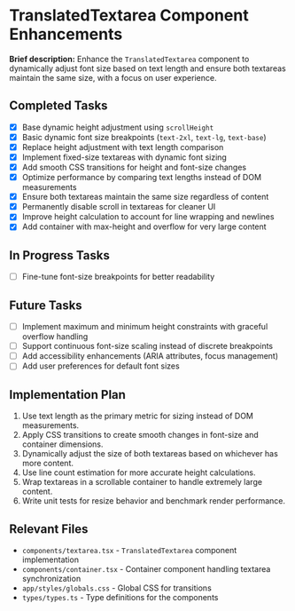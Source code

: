 # TranslatedTextarea Component Enhancements

**Brief description:** Enhance the `TranslatedTextarea` component to dynamically adjust font size based on text length and ensure both textareas maintain the same size, with a focus on user experience.

## Completed Tasks

- [x] Base dynamic height adjustment using `scrollHeight`
- [x] Basic dynamic font size breakpoints (`text-2xl`, `text-lg`, `text-base`)
- [x] Replace height adjustment with text length comparison
- [x] Implement fixed-size textareas with dynamic font sizing
- [x] Add smooth CSS transitions for height and font-size changes
- [x] Optimize performance by comparing text lengths instead of DOM measurements
- [x] Ensure both textareas maintain the same size regardless of content
- [x] Permanently disable scroll in textareas for cleaner UI
- [x] Improve height calculation to account for line wrapping and newlines
- [x] Add container with max-height and overflow for very large content

## In Progress Tasks

- [ ] Fine-tune font-size breakpoints for better readability

## Future Tasks

- [ ] Implement maximum and minimum height constraints with graceful overflow handling
- [ ] Support continuous font-size scaling instead of discrete breakpoints
- [ ] Add accessibility enhancements (ARIA attributes, focus management)
- [ ] Add user preferences for default font sizes

## Implementation Plan

1. Use text length as the primary metric for sizing instead of DOM measurements.
2. Apply CSS transitions to create smooth changes in font-size and container dimensions.
3. Dynamically adjust the size of both textareas based on whichever has more content.
4. Use line count estimation for more accurate height calculations.
5. Wrap textareas in a scrollable container to handle extremely large content.
6. Write unit tests for resize behavior and benchmark render performance.

## Relevant Files

- `components/textarea.tsx` - `TranslatedTextarea` component implementation
- `components/container.tsx` - Container component handling textarea synchronization
- `app/styles/globals.css` - Global CSS for transitions
- `types/types.ts` - Type definitions for the components
